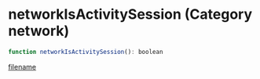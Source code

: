 # networkIsActivitySession (Category network)

```js
function networkIsActivitySession(): boolean
```

[filename](networkIsActivitySession_m.md ':include')